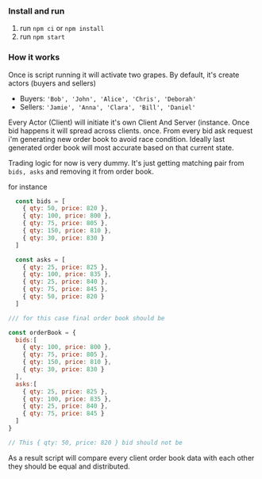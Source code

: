 ### Install and run

1. run `npm ci` or `npm install`
2. run `npm start`

### How it works

Once is script running it will activate two grapes.
By default, it's create actors (buyers and sellers)
* Buyers: `'Bob', 'John', 'Alice', 'Chris', 'Deborah'`
* Sellers: `'Jamie', 'Anna', 'Clara', 'Bill', 'Daniel'`

Every Actor (Client) will initiate it's own Client And Server (instance.
Once bid happens it will spread across clients. once.
From every bid ask request i'm generating new order book to avoid race condition.
Ideally last generated order book will most accurate based on that current state.

Trading logic for now is very dummy. It's just getting matching pair from 
`bids, asks` and removing it from order book.

for instance
```js
  const bids = [
    { qty: 50, price: 820 },
    { qty: 100, price: 800 },
    { qty: 75, price: 805 },
    { qty: 150, price: 810 },
    { qty: 30, price: 830 }
  ]

  const asks = [
    { qty: 25, price: 825 },
    { qty: 100, price: 835 },
    { qty: 25, price: 840 },
    { qty: 75, price: 845 },
    { qty: 50, price: 820 }
  ]

/// for this case final order book should be 

const orderBook = {
  bids:[
    { qty: 100, price: 800 },
    { qty: 75, price: 805 },
    { qty: 150, price: 810 },
    { qty: 30, price: 830 }
  ],
  asks:[
    { qty: 25, price: 825 },
    { qty: 100, price: 835 },
    { qty: 25, price: 840 },
    { qty: 75, price: 845 }
  ]
}

// This { qty: 50, price: 820 } bid should not be  
```
As a result script will compare every client order book data with each other
they should be equal and distributed.
